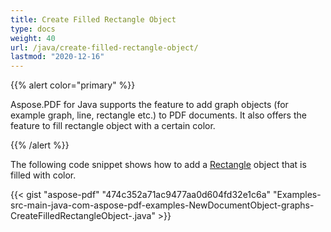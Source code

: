 ```yaml
---
title: Create Filled Rectangle Object
type: docs
weight: 40
url: /java/create-filled-rectangle-object/
lastmod: "2020-12-16"
---
```


{{% alert color="primary" %}}

Aspose.PDF for Java supports the feature to add graph objects (for example graph, line, rectangle etc.) to PDF documents. It also offers the feature to fill rectangle object with a certain color.

{{% /alert %}}

The following code snippet shows how to add a [Rectangle](https://apireference.aspose.com/java/pdf/com.aspose.pdf/Rectangle) object that is filled with color.

{{< gist "aspose-pdf" "474c352a71ac9477aa0d604fd32e1c6a" "Examples-src-main-java-com-aspose-pdf-examples-NewDocumentObject-graphs-CreateFilledRectangleObject-.java" >}}
